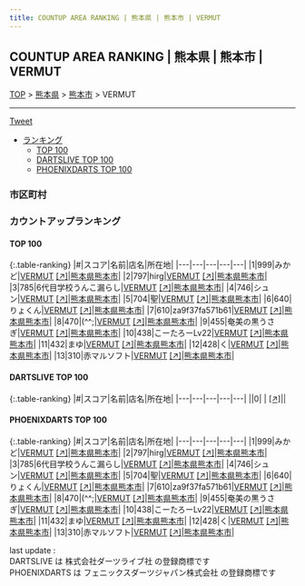```yaml
---
title: COUNTUP AREA RANKING | 熊本県 | 熊本市 | VERMUT
---
```

## COUNTUP AREA RANKING | 熊本県 | 熊本市 | VERMUT

[TOP](/darts/rank/) > [熊本県](/darts/rank/熊本県/) > [熊本市](/darts/rank/熊本県/熊本市/) > VERMUT

___

<a href="https://twitter.com/share?ref_src=twsrc%5Etfw" data-text="COUNTUP AREA RANKING | 熊本県熊本市VERMUT" class="twitter-share-button" data-hashtags="DARTSLIVE,PHOENIXDARTS,darts,ダーツ" data-show-count="false">Tweet</a>

* [ランキング](#カウントアップランキング)
    * [TOP 100](#top-100)
    * [DARTSLIVE TOP 100](#dartslive-top-100)
    * [PHOENIXDARTS TOP 100](#phoenixdarts-top-100)

### 市区町村

<ul>

</ul>

### カウントアップランキング

#### TOP 100



{:.table-ranking}
|#|スコア|名前|店名|所在地|
|---|---|---|---|---|
|1|999|<span class="rank-name-pd">みかど</span>|<a href="/darts/rank/shops/53884.html">VERMUT</a> <a href="https://vs.phoenixdarts.com/jp/shop/shopDetailInfo/s_53884?s_seq=53884">[↗]</a>|<a href="/darts/rank/熊本県/熊本市">熊本県熊本市</a>|
|2|797|<span class="rank-name-pd">hirg</span>|<a href="/darts/rank/shops/53884.html">VERMUT</a> <a href="https://vs.phoenixdarts.com/jp/shop/shopDetailInfo/s_53884?s_seq=53884">[↗]</a>|<a href="/darts/rank/熊本県/熊本市">熊本県熊本市</a>|
|3|785|<span class="rank-name-pd">6代目学校うんこ漏らし</span>|<a href="/darts/rank/shops/53884.html">VERMUT</a> <a href="https://vs.phoenixdarts.com/jp/shop/shopDetailInfo/s_53884?s_seq=53884">[↗]</a>|<a href="/darts/rank/熊本県/熊本市">熊本県熊本市</a>|
|4|746|<span class="rank-name-pd">シュン</span>|<a href="/darts/rank/shops/53884.html">VERMUT</a> <a href="https://vs.phoenixdarts.com/jp/shop/shopDetailInfo/s_53884?s_seq=53884">[↗]</a>|<a href="/darts/rank/熊本県/熊本市">熊本県熊本市</a>|
|5|704|<span class="rank-name-pd">聖</span>|<a href="/darts/rank/shops/53884.html">VERMUT</a> <a href="https://vs.phoenixdarts.com/jp/shop/shopDetailInfo/s_53884?s_seq=53884">[↗]</a>|<a href="/darts/rank/熊本県/熊本市">熊本県熊本市</a>|
|6|640|<span class="rank-name-pd">りょくん</span>|<a href="/darts/rank/shops/53884.html">VERMUT</a> <a href="https://vs.phoenixdarts.com/jp/shop/shopDetailInfo/s_53884?s_seq=53884">[↗]</a>|<a href="/darts/rank/熊本県/熊本市">熊本県熊本市</a>|
|7|610|<span class="rank-name-pd">za9f37fa571b61</span>|<a href="/darts/rank/shops/53884.html">VERMUT</a> <a href="https://vs.phoenixdarts.com/jp/shop/shopDetailInfo/s_53884?s_seq=53884">[↗]</a>|<a href="/darts/rank/熊本県/熊本市">熊本県熊本市</a>|
|8|470|<span class="rank-name-pd">(^^;</span>|<a href="/darts/rank/shops/53884.html">VERMUT</a> <a href="https://vs.phoenixdarts.com/jp/shop/shopDetailInfo/s_53884?s_seq=53884">[↗]</a>|<a href="/darts/rank/熊本県/熊本市">熊本県熊本市</a>|
|9|455|<span class="rank-name-pd">奄美の黒うさぎ</span>|<a href="/darts/rank/shops/53884.html">VERMUT</a> <a href="https://vs.phoenixdarts.com/jp/shop/shopDetailInfo/s_53884?s_seq=53884">[↗]</a>|<a href="/darts/rank/熊本県/熊本市">熊本県熊本市</a>|
|10|438|<span class="rank-name-pd">こーたろーLv22</span>|<a href="/darts/rank/shops/53884.html">VERMUT</a> <a href="https://vs.phoenixdarts.com/jp/shop/shopDetailInfo/s_53884?s_seq=53884">[↗]</a>|<a href="/darts/rank/熊本県/熊本市">熊本県熊本市</a>|
|11|432|<span class="rank-name-pd">まゆ</span>|<a href="/darts/rank/shops/53884.html">VERMUT</a> <a href="https://vs.phoenixdarts.com/jp/shop/shopDetailInfo/s_53884?s_seq=53884">[↗]</a>|<a href="/darts/rank/熊本県/熊本市">熊本県熊本市</a>|
|12|428|<span class="rank-name-pd">く</span>|<a href="/darts/rank/shops/53884.html">VERMUT</a> <a href="https://vs.phoenixdarts.com/jp/shop/shopDetailInfo/s_53884?s_seq=53884">[↗]</a>|<a href="/darts/rank/熊本県/熊本市">熊本県熊本市</a>|
|13|310|<span class="rank-name-pd">赤マルソフト</span>|<a href="/darts/rank/shops/53884.html">VERMUT</a> <a href="https://vs.phoenixdarts.com/jp/shop/shopDetailInfo/s_53884?s_seq=53884">[↗]</a>|<a href="/darts/rank/熊本県/熊本市">熊本県熊本市</a>|


#### DARTSLIVE TOP 100



{:.table-ranking}
|#|スコア|名前|店名|所在地|
|---|---|---|---|---|
||0|<span class="rank-name-dl"> </span>|<a href="/darts/rank/shops/.html"></a> <a href="">[↗]</a>|<a href="/darts/rank//"></a>|


#### PHOENIXDARTS TOP 100



{:.table-ranking}
|#|スコア|名前|店名|所在地|
|---|---|---|---|---|
|1|999|<span class="rank-name-pd">みかど</span>|<a href="/darts/rank/shops/53884.html">VERMUT</a> <a href="https://vs.phoenixdarts.com/jp/shop/shopDetailInfo/s_53884?s_seq=53884">[↗]</a>|<a href="/darts/rank/熊本県/熊本市">熊本県熊本市</a>|
|2|797|<span class="rank-name-pd">hirg</span>|<a href="/darts/rank/shops/53884.html">VERMUT</a> <a href="https://vs.phoenixdarts.com/jp/shop/shopDetailInfo/s_53884?s_seq=53884">[↗]</a>|<a href="/darts/rank/熊本県/熊本市">熊本県熊本市</a>|
|3|785|<span class="rank-name-pd">6代目学校うんこ漏らし</span>|<a href="/darts/rank/shops/53884.html">VERMUT</a> <a href="https://vs.phoenixdarts.com/jp/shop/shopDetailInfo/s_53884?s_seq=53884">[↗]</a>|<a href="/darts/rank/熊本県/熊本市">熊本県熊本市</a>|
|4|746|<span class="rank-name-pd">シュン</span>|<a href="/darts/rank/shops/53884.html">VERMUT</a> <a href="https://vs.phoenixdarts.com/jp/shop/shopDetailInfo/s_53884?s_seq=53884">[↗]</a>|<a href="/darts/rank/熊本県/熊本市">熊本県熊本市</a>|
|5|704|<span class="rank-name-pd">聖</span>|<a href="/darts/rank/shops/53884.html">VERMUT</a> <a href="https://vs.phoenixdarts.com/jp/shop/shopDetailInfo/s_53884?s_seq=53884">[↗]</a>|<a href="/darts/rank/熊本県/熊本市">熊本県熊本市</a>|
|6|640|<span class="rank-name-pd">りょくん</span>|<a href="/darts/rank/shops/53884.html">VERMUT</a> <a href="https://vs.phoenixdarts.com/jp/shop/shopDetailInfo/s_53884?s_seq=53884">[↗]</a>|<a href="/darts/rank/熊本県/熊本市">熊本県熊本市</a>|
|7|610|<span class="rank-name-pd">za9f37fa571b61</span>|<a href="/darts/rank/shops/53884.html">VERMUT</a> <a href="https://vs.phoenixdarts.com/jp/shop/shopDetailInfo/s_53884?s_seq=53884">[↗]</a>|<a href="/darts/rank/熊本県/熊本市">熊本県熊本市</a>|
|8|470|<span class="rank-name-pd">(^^;</span>|<a href="/darts/rank/shops/53884.html">VERMUT</a> <a href="https://vs.phoenixdarts.com/jp/shop/shopDetailInfo/s_53884?s_seq=53884">[↗]</a>|<a href="/darts/rank/熊本県/熊本市">熊本県熊本市</a>|
|9|455|<span class="rank-name-pd">奄美の黒うさぎ</span>|<a href="/darts/rank/shops/53884.html">VERMUT</a> <a href="https://vs.phoenixdarts.com/jp/shop/shopDetailInfo/s_53884?s_seq=53884">[↗]</a>|<a href="/darts/rank/熊本県/熊本市">熊本県熊本市</a>|
|10|438|<span class="rank-name-pd">こーたろーLv22</span>|<a href="/darts/rank/shops/53884.html">VERMUT</a> <a href="https://vs.phoenixdarts.com/jp/shop/shopDetailInfo/s_53884?s_seq=53884">[↗]</a>|<a href="/darts/rank/熊本県/熊本市">熊本県熊本市</a>|
|11|432|<span class="rank-name-pd">まゆ</span>|<a href="/darts/rank/shops/53884.html">VERMUT</a> <a href="https://vs.phoenixdarts.com/jp/shop/shopDetailInfo/s_53884?s_seq=53884">[↗]</a>|<a href="/darts/rank/熊本県/熊本市">熊本県熊本市</a>|
|12|428|<span class="rank-name-pd">く</span>|<a href="/darts/rank/shops/53884.html">VERMUT</a> <a href="https://vs.phoenixdarts.com/jp/shop/shopDetailInfo/s_53884?s_seq=53884">[↗]</a>|<a href="/darts/rank/熊本県/熊本市">熊本県熊本市</a>|
|13|310|<span class="rank-name-pd">赤マルソフト</span>|<a href="/darts/rank/shops/53884.html">VERMUT</a> <a href="https://vs.phoenixdarts.com/jp/shop/shopDetailInfo/s_53884?s_seq=53884">[↗]</a>|<a href="/darts/rank/熊本県/熊本市">熊本県熊本市</a>|


<div class="footer border-top border-gray-light mt-5 pt-3 text-right text-gray">
    last update : <span style="font-weight: italic" id="foot_last_modified"></span><br />
    DARTSLIVE は 株式会社ダーツライブ社 の登録商標です<br />
    PHOENIXDARTS は フェニックスダーツジャパン株式会社 の登録商標です<br />
</div>

<script src="https://cdnjs.cloudflare.com/ajax/libs/jquery.tablesorter/2.31.3/js/jquery.tablesorter.min.js" integrity="sha512-qzgd5cYSZcosqpzpn7zF2ZId8f/8CHmFKZ8j7mU4OUXTNRd5g+ZHBPsgKEwoqxCtdQvExE5LprwwPAgoicguNg==" crossorigin="anonymous" referrerpolicy="no-referrer"></script>
<link rel="stylesheet" href="https://cdnjs.cloudflare.com/ajax/libs/jquery.tablesorter/2.31.3/css/theme.default.min.css" integrity="sha512-wghhOJkjQX0Lh3NSWvNKeZ0ZpNn+SPVXX1Qyc9OCaogADktxrBiBdKGDoqVUOyhStvMBmJQ8ZdMHiR3wuEq8+w==" crossorigin="anonymous" referrerpolicy="no-referrer" />
<script>
$(function() {
    $(".table-ranking").tablesorter({sortList:[[0, 0]]});
    $("#foot_last_modified").text(formatDate(new Date(document.lastModified), 'yyyy-MM-dd HH:mm:ss'));
});
</script>

<script async src="https://platform.twitter.com/widgets.js" charset="utf-8"></script>